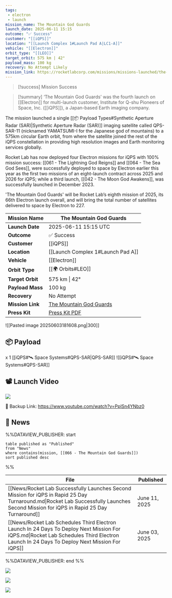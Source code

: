 ```yaml
---
tags:
 - electron
 - launch
mission_name: The Mountain God Guards
launch_date: 2025-06-11 15:15
outcome: "✅ Success"
customer: "[[iQPS]]"
location: "[[Launch Complex 1#Launch Pad A|LC1-A]]"
vehicle: "[[Electron]]"
orbit_type: "[[LEO]]"
target_orbit: 575 km | 42°
payload_mass: 100 kg
recovery: No Attempt Likely
mission_link: https://rocketlabcorp.com/missions/missions-launched/the-mountain-god-guards/
---
```


>[!success] Mission Success

>[!summary]
‘The Mountain God Guards’ was the fourth launch on [[Electron]] for multi-launch customer, Institute for Q-shu Pioneers of Space, Inc. ([[iQPS]]), a Japan-based Earth imaging company.
>
The mission launched a single [[📦 Payload Types#Synthetic Aperture Radar (SAR)|Synthetic Aperture Radar (SAR)]] imaging satellite called QPS-SAR-11 (nicknamed YAMATSUMI-I for the Japanese god of mountains) to a 575km circular Earth orbit, from where the satellite joined the rest of the iQPS constellation in providing high resolution images and Earth monitoring services globally. 
>
Rocket Lab has now deployed four Electron missions for iQPS with 100% mission success: [[061 - The Lightning God Reigns]] and [[064 - The Sea God Sees]], were successfully deployed to space by Electron earlier this year as the first two missions of an eight-launch contract across 2025 and 2026 for iQPS; while a third launch, [[042 - The Moon God Awakens]], was successfully launched in December 2023.
>
'The Mountain God Guards' will be Rocket Lab’s eighth mission of 2025, its 66th Electron launch overall, and will bring the total number of satellites delivered to space by Electron to 227.
>

| **Mission Name** | The Mountain God Guards                                                                                             |
| ---------------- | ------------------------------------------------------------------------------------------------------------------- |
| **Launch Date**  | 2025-06-11 15:15 UTC                                                                                                |
| **Outcome**      | ✅ Success                                                                                                           |
| **Customer**     | [[iQPS]]                                                                                                            |
| **Location**     | [[Launch Complex 1#Launch Pad A]]                                                                                   |
| **Vehicle**      | [[Electron]]                                                                                                        |
| **Orbit Type**   | [[🌍 Orbits#LEO]]                                                                                                   |
| **Target Orbit** | 575 km \| 42°                                                                                                       |
| **Payload Mass** | 100 kg                                                                                                              |
| **Recovery**     | No Attempt                                                                                                          |
| **Mission Link** | [The Mountain God Guards](https://rocketlabcorp.com/missions/missions-launched/the-mountain-god-guards/)            |
| **Press Kit**    | [Press Kit PDF](https://rocketlabcorp.com/assets/Uploads/F66-The-Mountain-God-Guards-Presskit-final-compressed.pdf) |

![[Pasted image 20250603181608.png|300]]

## 📦 Payload

x 1 [[iQPS#🛰️ Space Systems#QPS-SAR|QPS-SAR]]
![[iQPS#🛰️ Space Systems#QPS-SAR]]

## 📽️ Launch Video


![](https://www.youtube.com/watch?v=PplSn4YNbz0)

🔗 Backup Link: https://www.youtube.com/watch?v=PplSn4YNbz0

## 📰 News

%%DATAVIEW_PUBLISHER: start
```
table published as "Published"
from "News"
where contains(mission, [[066 - The Mountain God Guards]])
sort published desc
```
%%

| File                                                                                                                                                                                     | Published     |
| ---------------------------------------------------------------------------------------------------------------------------------------------------------------------------------------- | ------------- |
| [[News/Rocket Lab Successfully Launches Second Mission for iQPS in Rapid 25 Day Turnaround.md\|Rocket Lab Successfully Launches Second Mission for iQPS in Rapid 25 Day Turnaround]]     | June 11, 2025 |
| [[News/Rocket Lab Schedules Third Electron Launch In 24 Days To Deploy Next Mission For iQPS.md\|Rocket Lab Schedules Third Electron Launch In 24 Days To Deploy Next Mission For iQPS]] | June 03, 2025 |

%%DATAVIEW_PUBLISHER: end %%

![](https://x.com/Peter_J_Beck/status/1932831265994256507)

![](https://x.com/RocketLab/status/1931922293334425788)

![](https://x.com/RocketLab/status/1929999165804949521)
